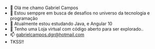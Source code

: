 - 👋 Olá me chamo Gabriel Campos
- 👀 Estou semppre em busca de desafios no universo da tecnologia e programação  
- 🌱 Atualmente estou estudando Java, e Angular 10
- 💞️ Tenho uma Loja virtual com código aberto para ser explorado..
- 📫 gabrielcampos.dgr@hotmail.com 
- TKSS!! 

